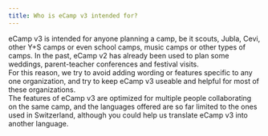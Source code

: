 ```yaml
---
title: Who is eCamp v3 intended for?
---
```


eCamp v3 is intended for anyone planning a camp, be it scouts, Jubla, Cevi, other Y+S camps or even school camps, music camps or other types of camps. In the past, eCamp v2 has already been used to plan some weddings, parent-teacher conferences and festival visits.<br/>
For this reason, we try to avoid adding wording or features specific to any one organization, and try to keep eCamp v3 useable and helpful for most of these organizations.<br/>
The features of eCamp v3 are optimized for multiple people collaborating on the same camp, and the languages offered are so far limited to the ones used in Switzerland, although you could help us translate eCamp v3 into another language.
